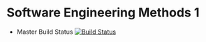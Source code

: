 # Software Engineering Methods 1

- Master Build Status [![Build Status](https://travis-ci.org/kevin-chalmers/sem.svg?branch=master)](https://travis-ci.org/kevin-chalmers/sem)